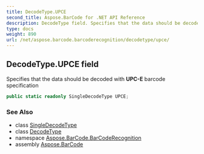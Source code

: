 ```yaml
---
title: DecodeType.UPCE
second_title: Aspose.BarCode for .NET API Reference
description: DecodeType field. Specifies that the data should be decoded with UPCE barcode specification
type: docs
weight: 890
url: /net/aspose.barcode.barcoderecognition/decodetype/upce/
---
```

## DecodeType.UPCE field

Specifies that the data should be decoded with **UPC-E** barcode specification

```csharp
public static readonly SingleDecodeType UPCE;
```

### See Also

* class [SingleDecodeType](../../singledecodetype/)
* class [DecodeType](../)
* namespace [Aspose.BarCode.BarCodeRecognition](../../decodetype/)
* assembly [Aspose.BarCode](../../../)


